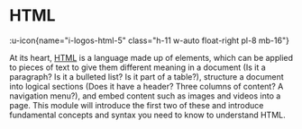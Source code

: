 # HTML

:u-icon{name="i-logos-html-5" class="h-11 w-auto float-right pl-8 mb-16"}

At its heart, [HTML](https://developer.mozilla.org/en-US/docs/Glossary/HTML) is a language made up of elements, which can be applied to pieces of text to give them different meaning in a document (Is it a paragraph? Is it a bulleted list? Is it part of a table?), structure a document into logical sections (Does it have a header? Three columns of content? A navigation menu?), and embed content such as images and videos into a page. This module will introduce the first two of these and introduce fundamental concepts and syntax you need to know to understand HTML.
